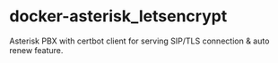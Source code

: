 # docker-asterisk_letsencrypt
Asterisk PBX with certbot client for serving SIP/TLS connection &amp; auto renew feature.

